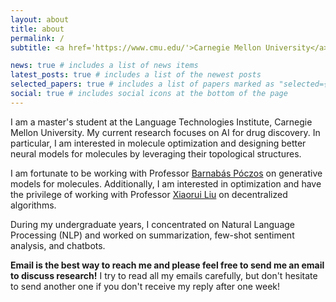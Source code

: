 ```yaml
---
layout: about
title: about
permalink: /
subtitle: <a href='https://www.cmu.edu/'>Carnegie Mellon University</a>. Pittsburgh, PA

news: true # includes a list of news items
latest_posts: true # includes a list of the newest posts
selected_papers: true # includes a list of papers marked as "selected={true}"
social: true # includes social icons at the bottom of the page
---
```


I am a master's student at the Language Technologies Institute, Carnegie Mellon University. My current research focuses on AI for drug discovery. In particular, I am interested in molecule optimization and designing better neural models for molecules by leveraging their topological structures. 

I am fortunate to be working with Professor [Barnabás Póczos](https://www.cs.cmu.edu/~bapoczos/) on generative models for molecules. Additionally, I am interested in optimization and have the privilege of working with Professor [Xiaorui Liu](https://sites.google.com/ncsu.edu/xiaorui/home) on decentralized algorithms.


During my undergraduate years, I concentrated on Natural Language Processing (NLP) and worked on summarization, few-shot sentiment analysis, and chatbots.

**Email is the best way to reach me and please feel free to send me an email to discuss research!** I try to read all my emails carefully, but don't hesitate to send another one if you don't receive my reply after one week!


